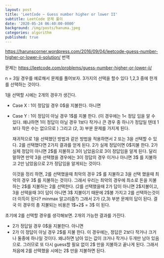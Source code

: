 ```yaml
---
layout: post
title: 'LeetCode – Guess number higher or lower II'
subtitle: LeetCode 문제 풀이
date: '2020-05-24 06:40:00-0000'
background: /img/posts/hanuma.jpeg
categories: algorithm
published: true
---
```




https://harunscorner.wordpress.com/2016/09/04/leetcode-guess-number-higher-or-lower-ii-solution/ 번역

문제는 https://leetcode.com/problems/guess-number-higher-or-lower-ii/

n = 3일 경우를 예로해서 문제를 풀어보자. 3가지의 선택을 할수 있다 1,2,3 중에 한개를 선택하는 것이다.

1을 선택할 시에는 2개의 경우가 생긴다.

- Case X : 1이 정답일 경우 0&#36;을 지불한다. 아니면

- Case Y : 1이 정답이 아닐 경우 1&#36;를 지불 한다. (이 경우에는 1< 정답 임을 알 수 있다. 왜냐하면 1이 정답이 아닐 
  경우 1보다 작거나 큰 경우 중 하나가 정답일 텐데 1보다 작은 수는 없으므로 ) 그리고 (2, 3) 부분 문제를 가지게 된다. 

  재귀적으로 1을 선택했던 방법과 같은 방법을 적용하면서 2 또는 3을 선택할 수 있다.
  2를 선택했다면 2가지 결과를 얻게 된다. 2가 실제 정답이면 0&#36;지불 한다. 2가 실제 정답이 아니면 2&#36;를 지불하고 3이 
  남았음으로 3이 정답임을 알게 된다. 달리 말하면 만약 3을 선택했을 경우에는 3이 정답의 경우 이거나 아니면 3&#36; 를 지불하고 2만 남았음으로 2가 정답임을 알게되는 것이다.

  이것을 정리 하면, 2를 선택했을때 최악의 경우 2&#36; 를 지불하고 3을 선택 했을때 최악의 경우 3&#36; 를 지불하는 것이다. 그래서 우리는 최악의 경우에 최소로 돈을 지불하는 2&#36;를 지불하는 2를 선택한다. (2를 선택했을때 2가 답이 아니면 2&#36;지불이고, 3을 선택을때 3이 답이 아니면 3&#36; 지불이기 때문에 2&#36;불 가지고 2를 선택하는것이 더 이득이 된다? minmax 알고리즘?)
  그래서 2가 (2,3) 부분 문제의 답이 된다. 결국 이 경우의 총 지불되는 비용은  1&#36;+2&#36; = 3&#36; 이 된다.



초기에 2를 선택할 경우를 생각해보면. 2개의 가능한 결과를 가진다.

- 2가 정답일 경우 0&#36;을 지불한다. 아니면
- 2가 이 정답이 아닐 경우 2&#36;를 지불 한다. 이 경우에는, 정답은 2보다 작거나 크거나 둘중에 하나일 것이다. 왜냐하면 남아 있는 값이 크거나 작거나 두개만 남아 있음으로. 그러므로 또 다시 guess할 필요 없이 2&#36; 만을 지불하고 끝나게 된다.
  그래서 처음에 2를 선택했을 시에는 2&#36; 만을 지불하면 된다.  


  
  

  


